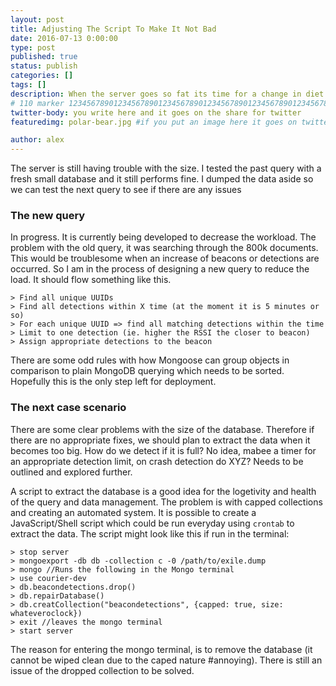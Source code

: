 ```yaml
---
layout: post
title: Adjusting The Script To Make It Not Bad
date: 2016-07-13 0:00:00
type: post
published: true
status: publish
categories: []
tags: []
description: When the server goes so fat its time for a change in diet
# 110 marker 1234567890123456789012345678901234567890123456789012345678901234567890123456789012345678901234567890123456789
twitter-body: you write here and it goes on the share for twitter
featuredimg: polar-bear.jpg #if you put an image here it goes on twitter too

author: alex
---
```


The server is still having trouble with the size. I tested the past query with a fresh small database and it still performs fine. I dumped the data aside so we can test the next query to see if there are any issues

### The new query

In progress. It is currently being developed to decrease the workload. The problem with the old query, it was searching through the 800k documents. This would be troublesome when an increase of beacons or detections are occurred. So I am in the process of designing a new query to reduce the load. It should flow something like this.

	> Find all unique UUIDs
	> Find all detections within X time (at the moment it is 5 minutes or so)
	> For each unique UUID => find all matching detections within the time
	> Limit to one detection (ie. higher the RSSI the closer to beacon)
	> Assign appropriate detections to the beacon

There are some odd rules with how Mongoose can group objects in comparison to plain MongoDB querying which needs to be sorted. Hopefully this is the only step left for deployment. 

### The next case scenario

There are some clear problems with the size of the database. Therefore if there are no appropriate fixes, we should plan to extract the data when it becomes too big. How do we detect if it is full? No idea, mabee a timer for an appropriate detection limit, on crash detection do XYZ? Needs to be outlined and explored further.

A script to extract the database is a good idea for the logetivity and health of the query and data management. The problem is with capped collections and creating an automated system. It is possible to create a JavaScript/Shell script which could be run everyday using `crontab` to extract the data. The script might look like this if run in the terminal:

	> stop server
	> mongoexport -db db -collection c -0 /path/to/exile.dump
	> mongo //Runs the following in the Mongo terminal
	> use courier-dev
	> db.beacondetections.drop()
	> db.repairDatabase()
	> db.creatCollection("beacondetections", {capped: true, size: whateveroclock})
	> exit //leaves the mongo terminal
	> start server

The reason for entering the mongo terminal, is to remove the database (it cannot be wiped clean due to the caped nature #annoying). There is still an issue of the dropped collection to be solved.
